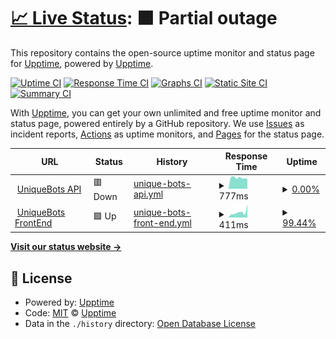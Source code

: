 # [📈 Live Status](https://status.piko.app): <!--live status--> **🟧 Partial outage**

This repository contains the open-source uptime monitor and status page for [Upptime](https://upptime.js.org), powered by [Upptime](https://github.com/upptime/upptime).

[![Uptime CI](https://github.com/koj-co/upptime/workflows/Uptime%20CI/badge.svg)](https://github.com/koj-co/upptime/actions?query=workflow%3A%22Uptime+CI%22)
[![Response Time CI](https://github.com/koj-co/upptime/workflows/Response%20Time%20CI/badge.svg)](https://github.com/koj-co/upptime/actions?query=workflow%3A%22Response+Time+CI%22)
[![Graphs CI](https://github.com/koj-co/upptime/workflows/Graphs%20CI/badge.svg)](https://github.com/koj-co/upptime/actions?query=workflow%3A%22Graphs+CI%22)
[![Static Site CI](https://github.com/koj-co/upptime/workflows/Static%20Site%20CI/badge.svg)](https://github.com/koj-co/upptime/actions?query=workflow%3A%22Static+Site+CI%22)
[![Summary CI](https://github.com/koj-co/upptime/workflows/Summary%20CI/badge.svg)](https://github.com/koj-co/upptime/actions?query=workflow%3A%22Summary+CI%22)

With [Upptime](https://upptime.js.org), you can get your own unlimited and free uptime monitor and status page, powered entirely by a GitHub repository. We use [Issues](https://github.com/upptime/upptime/issues) as incident reports, [Actions](https://github.com/upptime/upptime/actions) as uptime monitors, and [Pages](https://status.piko.app) for the status page.

<!--start: status pages-->
<!-- This summary is generated by Upptime (https://github.com/upptime/upptime) -->
<!-- Do not edit this manually, your changes will be overwritten -->
<!-- prettier-ignore -->
| URL | Status | History | Response Time | Uptime |
| --- | ------ | ------- | ------------- | ------ |
| <img alt="" src="https://favicons.githubusercontent.com/api.uniquebots.kr" height="13"> [UniqueBots API](https://api.uniquebots.kr) | 🟥 Down | [unique-bots-api.yml](https://github.com/pikokr/status-page/commits/master/history/unique-bots-api.yml) | <details><summary><img alt="Response time graph" src="./graphs/unique-bots-api/response-time-week.png" height="20"> 777ms</summary><br><a href="https://status.piko.app/history/unique-bots-api"><img alt="Response time 827" src="https://img.shields.io/endpoint?url=https%3A%2F%2Fraw.githubusercontent.com%2Fpikokr%2Fstatus-page%2Fmaster%2Fapi%2Funique-bots-api%2Fresponse-time.json"></a><br><a href="https://status.piko.app/history/unique-bots-api"><img alt="24-hour response time 692" src="https://img.shields.io/endpoint?url=https%3A%2F%2Fraw.githubusercontent.com%2Fpikokr%2Fstatus-page%2Fmaster%2Fapi%2Funique-bots-api%2Fresponse-time-day.json"></a><br><a href="https://status.piko.app/history/unique-bots-api"><img alt="7-day response time 777" src="https://img.shields.io/endpoint?url=https%3A%2F%2Fraw.githubusercontent.com%2Fpikokr%2Fstatus-page%2Fmaster%2Fapi%2Funique-bots-api%2Fresponse-time-week.json"></a><br><a href="https://status.piko.app/history/unique-bots-api"><img alt="30-day response time 827" src="https://img.shields.io/endpoint?url=https%3A%2F%2Fraw.githubusercontent.com%2Fpikokr%2Fstatus-page%2Fmaster%2Fapi%2Funique-bots-api%2Fresponse-time-month.json"></a><br><a href="https://status.piko.app/history/unique-bots-api"><img alt="1-year response time 827" src="https://img.shields.io/endpoint?url=https%3A%2F%2Fraw.githubusercontent.com%2Fpikokr%2Fstatus-page%2Fmaster%2Fapi%2Funique-bots-api%2Fresponse-time-year.json"></a></details> | <details><summary><a href="https://status.piko.app/history/unique-bots-api">0.00%</a></summary><a href="https://status.piko.app/history/unique-bots-api"><img alt="All-time uptime 0.00%" src="https://img.shields.io/endpoint?url=https%3A%2F%2Fraw.githubusercontent.com%2Fpikokr%2Fstatus-page%2Fmaster%2Fapi%2Funique-bots-api%2Fuptime.json"></a><br><a href="https://status.piko.app/history/unique-bots-api"><img alt="24-hour uptime 0.00%" src="https://img.shields.io/endpoint?url=https%3A%2F%2Fraw.githubusercontent.com%2Fpikokr%2Fstatus-page%2Fmaster%2Fapi%2Funique-bots-api%2Fuptime-day.json"></a><br><a href="https://status.piko.app/history/unique-bots-api"><img alt="7-day uptime 0.00%" src="https://img.shields.io/endpoint?url=https%3A%2F%2Fraw.githubusercontent.com%2Fpikokr%2Fstatus-page%2Fmaster%2Fapi%2Funique-bots-api%2Fuptime-week.json"></a><br><a href="https://status.piko.app/history/unique-bots-api"><img alt="30-day uptime 0.00%" src="https://img.shields.io/endpoint?url=https%3A%2F%2Fraw.githubusercontent.com%2Fpikokr%2Fstatus-page%2Fmaster%2Fapi%2Funique-bots-api%2Fuptime-month.json"></a><br><a href="https://status.piko.app/history/unique-bots-api"><img alt="1-year uptime 0.00%" src="https://img.shields.io/endpoint?url=https%3A%2F%2Fraw.githubusercontent.com%2Fpikokr%2Fstatus-page%2Fmaster%2Fapi%2Funique-bots-api%2Fuptime-year.json"></a></details>
| <img alt="" src="https://favicons.githubusercontent.com/uniquebots.kr" height="13"> [UniqueBots FrontEnd](https://uniquebots.kr) | 🟩 Up | [unique-bots-front-end.yml](https://github.com/pikokr/status-page/commits/master/history/unique-bots-front-end.yml) | <details><summary><img alt="Response time graph" src="./graphs/unique-bots-front-end/response-time-week.png" height="20"> 411ms</summary><br><a href="https://status.piko.app/history/unique-bots-front-end"><img alt="Response time 344" src="https://img.shields.io/endpoint?url=https%3A%2F%2Fraw.githubusercontent.com%2Fpikokr%2Fstatus-page%2Fmaster%2Fapi%2Funique-bots-front-end%2Fresponse-time.json"></a><br><a href="https://status.piko.app/history/unique-bots-front-end"><img alt="24-hour response time 797" src="https://img.shields.io/endpoint?url=https%3A%2F%2Fraw.githubusercontent.com%2Fpikokr%2Fstatus-page%2Fmaster%2Fapi%2Funique-bots-front-end%2Fresponse-time-day.json"></a><br><a href="https://status.piko.app/history/unique-bots-front-end"><img alt="7-day response time 411" src="https://img.shields.io/endpoint?url=https%3A%2F%2Fraw.githubusercontent.com%2Fpikokr%2Fstatus-page%2Fmaster%2Fapi%2Funique-bots-front-end%2Fresponse-time-week.json"></a><br><a href="https://status.piko.app/history/unique-bots-front-end"><img alt="30-day response time 344" src="https://img.shields.io/endpoint?url=https%3A%2F%2Fraw.githubusercontent.com%2Fpikokr%2Fstatus-page%2Fmaster%2Fapi%2Funique-bots-front-end%2Fresponse-time-month.json"></a><br><a href="https://status.piko.app/history/unique-bots-front-end"><img alt="1-year response time 344" src="https://img.shields.io/endpoint?url=https%3A%2F%2Fraw.githubusercontent.com%2Fpikokr%2Fstatus-page%2Fmaster%2Fapi%2Funique-bots-front-end%2Fresponse-time-year.json"></a></details> | <details><summary><a href="https://status.piko.app/history/unique-bots-front-end">99.44%</a></summary><a href="https://status.piko.app/history/unique-bots-front-end"><img alt="All-time uptime 99.87%" src="https://img.shields.io/endpoint?url=https%3A%2F%2Fraw.githubusercontent.com%2Fpikokr%2Fstatus-page%2Fmaster%2Fapi%2Funique-bots-front-end%2Fuptime.json"></a><br><a href="https://status.piko.app/history/unique-bots-front-end"><img alt="24-hour uptime 96.06%" src="https://img.shields.io/endpoint?url=https%3A%2F%2Fraw.githubusercontent.com%2Fpikokr%2Fstatus-page%2Fmaster%2Fapi%2Funique-bots-front-end%2Fuptime-day.json"></a><br><a href="https://status.piko.app/history/unique-bots-front-end"><img alt="7-day uptime 99.44%" src="https://img.shields.io/endpoint?url=https%3A%2F%2Fraw.githubusercontent.com%2Fpikokr%2Fstatus-page%2Fmaster%2Fapi%2Funique-bots-front-end%2Fuptime-week.json"></a><br><a href="https://status.piko.app/history/unique-bots-front-end"><img alt="30-day uptime 99.87%" src="https://img.shields.io/endpoint?url=https%3A%2F%2Fraw.githubusercontent.com%2Fpikokr%2Fstatus-page%2Fmaster%2Fapi%2Funique-bots-front-end%2Fuptime-month.json"></a><br><a href="https://status.piko.app/history/unique-bots-front-end"><img alt="1-year uptime 99.87%" src="https://img.shields.io/endpoint?url=https%3A%2F%2Fraw.githubusercontent.com%2Fpikokr%2Fstatus-page%2Fmaster%2Fapi%2Funique-bots-front-end%2Fuptime-year.json"></a></details>

<!--end: status pages-->

[**Visit our status website →**](https://status.piko.app)

## 📄 License

- Powered by: [Upptime](https://github.com/upptime/upptime)
- Code: [MIT](./LICENSE) © [Upptime](https://upptime.js.org)
- Data in the `./history` directory: [Open Database License](https://opendatacommons.org/licenses/odbl/1-0/)

